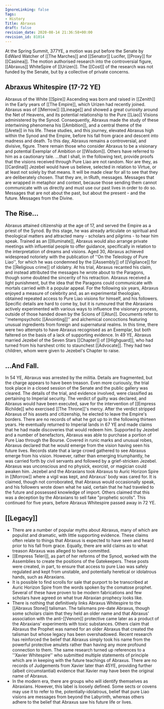 ```yaml
---
IgnoreLinking: false
Tags:
- History
Title: Abraxus
draft: false
revision_date: 2020-08-14 21:36:58+00:00
revision_id: 81014
---
```


At the Spring Summit, 377YE, a motion was put before the Senate by EdWard Watcher of [[The Marches]] and [[Senator]] Lucifer, [[Proxy]] for [[Casinea]]. The motion authorised research into the controversial figure, [[Abraxus]] WhiteSpire of [[Urizen]]. The [[Cost]] of the research was not funded by the Senate, but by a collective of private concerns.
## Abraxus Whitespire (17-72 YE)
Abraxus of the White [[Spire]] Ascending was born and raised in [[Zenith]] in the Early years of [[The Empire]], which Urizen had recently joined. Abraxus was of [[Merrow]] [[Lineage]] and showed a great curiosity around the Net of Heavens, and its potential relationship to the Pure [[Liao]] Visions administered by the Synod. Consequently, Abraxus made the study of these intertwining phenomena his [[Ambition]], and a central theme of the [[Arete]] in his life.
These studies, and this journey, elevated Abraxus high within the Synod and the Empire, before his fall from grace and descent into madness and death. To this day, Abraxus remains a controversial, and divisive, figure. There remain those who consider Abraxus to be a visionary and potential Exemplar of Ambition or [[Wisdom]]. Others have referred to him as a cautionary tale.
...that I shall, in the following text, provide proofs that the visions received through Pure Liao are not random. Nor are they, as [[Cardinal]] Jezebel would have us believe, selected in relation to Virtue, or at least not solely by that means.
It will be made clear for all to see that they are deliberately chosen. That they are, in tRuth, messages.  Messages that are wrapped in metaphor and context, because those sending them cannot communicate with us directly and must use our past lives in order to do so. Messages that are not about the past, but about the present - and the future. Messages from the Divine.
## The Rise...
Abraxus attained citizenship at the age of 17, and served the Empire as a priest of the Synod. By this stage, he was already articulate on spiritual and theological matters and attracted many - scholars and pilgrims - to hear him speak. Trained as an [[Illuminate]], Abraxus would also arrange private meetings with influential people to offer guidance, specifically in relation to the interpretation of dreams and visions. 
Aged 30, Abraxus achieved widespread notoriety with the publication of ''On the Teleology of Pure Liao'', for which he was condemned by the [[Assembly]] of [[Vigilance]] for the [[Religious crime]] of idolatry. At his trial, Abraxus recanted his claim, and instead attributed the messages he wrote about to the Paragons, though some doubted the sincerity of his retraction. Abraxus received a light punishment, but the idea that the Paragons could communicate with mortals carried with it a popular appeal.
For the following six years, Abraxus enjoyed a measure of celebrity and, as an experimental theologian, obtained repeated access to Pure Liao visions for himself, and his followers. Specific details are hard to come by, but it is rumoured that the Abraxians actively experimented with various ways to influence the visionary process, outside of those handed down by the Scions of [[Atun]]. Documents refer to ''metempsychotic [[Anointing]]'' and alchemical concoctions featuring unusual ingredients from foreign and supernatural realms. In this time, there were two attempts to have Abraxus recognised as an Exemplar, but both faltered on the basis of a lack of supporting evidence.
In 49 YE, Abraxus married Jezebel of the Seven Stars [[Chapter]] of [[Highguard]], who had turned from his harshest critic to staunchest [[Advocate]]. They had two children, whom were given to Jezebel's Chapter to raise.
## ...And Fall.
In 54 YE, Abraxus was arrested by the militia. Details are fragmented, but the charge appears to have been treason. Even more curiously, the trial took place in a closed session of the Senate and the public gallery was cleared. The details of the trial, and evidence involved, were classified as pertaining to Imperial security. The verdict of guilty was declared, and Abraxus would have been executed, save for the intervention of [[Empress Richilde]] who exercised [[The Throne]]'s mercy.
After the verdict stripped Abraxus of his assets and citizenship, he elected to leave the Empire's borders. There are no records of what he got up to in the following thirteen years. He eventually returned to Imperial lands in 67 YE and made claims that he had made discoveries that would redeem him. Supported by Jezebel and a number of benefactors, Abraxus was able to purchase a portion of Pure Liao through the Bourse. Covered in runic marks and unusual robes, Abraxus declared that he would emerge from the vision having seen his future lives.
Records state that a large crowd gathered to see Abraxus emerge from his vision. However, rather than emerging triumphantly, he was carried forth by civil servants and followed by a grief-stricken Jezebel. Abraxus was unconscious and no physick, exorcist, or magician could awaken him. 
Jezebel and the Abraxians took Abraxus to Auric Horizon Spire in [[Morrow]] where a vigil was kept, and Abraxus' body was cared for. It is claimed, though not corroborated, that Abraxus would occasionally speak, and his followers wrote down what he said, certain that he had traveled to the future and possessed knowledge of import. Others claimed that this was a deception by the Abraxians to sell fake "prophetic scrolls". This continued for five years, before Abraxus Whitespire passed away in 72 YE.
## [[Legacy]]
* There are a number of popular myths about Abraxus, many of which are populist and dramatic, with little supporting evidence. These claims often relate to things that Abraxus is expected to have seen and heard prior to his fall from grace. Equally, there are wild claims as to what treason Abraxus was alleged to have committed.
* [[Empress Teleri]], as part of her reforms of the Synod, worked with the Assemblies to create the positions of the Gatekeepers. These posts were created, in part, to ensure that access to pure Liao was safely regulated and kept from unstable, and potentially heretical or idolatrous hands, such as Abraxians.
* It is possible to find scrolls for sale that purport to be transcribed at Auric Horizon Spire from the words spoken by the comatose prophet. Several of these have proven to be modern fabrications and few scholars have agreed on what true Abraxian prophecy looks like.
* There is nothing that definitively links Abraxus Whitespire to the [[Abraxus Stone]] talisman. The talismans pre-date Abraxus, though some scholars claim that they held an older name and that Abraxus' association with the anti-[[Venom]] protective came later as a product of the Abraxians' experiments with toxic substances. Others claim that Abraxus the Prophet was named for an older Abraxus that created the talisman but whose legacy has been overshadowed. Recent research has reinforced the belief that Abraxus simply took his name from the powerful protective amulets rather than having any more profound connection to them. The same research turned up references to a ''Xavier Whitespire'' who submitted multiple statements of principle which are in keeping with the future teachings of Abraxus. There are no records of Judgements from Xavier later than 45YE, providing further (albeit circumstantial) evidence that Xavier may have been the original name of Abraxus.
* In the modern era, there are groups who will identify themselves as Abraxians. However, this label is loosely defined. Some sects or covens may use it to refer to the, potentially-idolatrous, belief that pure Liao visions are messages from beyond the Labyrinth, whereas others adhere to the belief that Abraxus saw his future life or lives.